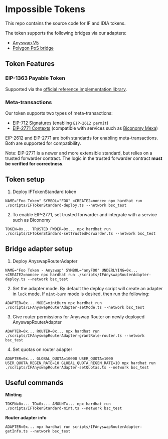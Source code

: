 # Impossible Tokens

This repo contains the source code for IF and IDIA tokens.

The token supports the following bridges via our adapters:

- [Anyswap V5](https://github.com/connext/chaindata)
- [Polygon PoS bridge](https://github.com/maticnetwork/pos-portal)

## Token Features

### EIP-1363 Payable Token

Supported via the [official reference implementation library](https://github.com/vittominacori/erc1363-payable-token).

### Meta-transactions

Our token supports two types of meta-transactions:

- [EIP-712 Signatures](https://eips.ethereum.org/EIPS/eip-712) (enabling `EIP-2612 permit`)
- [EIP-2771 Contexts](https://eips.ethereum.org/EIPS/eip-2771) (compatible with services such as [Biconomy Mexa](https://docs.biconomy.io/products/enable-gasless-transactions))

EIP-2612 and EIP-2771 are both standards for enabling meta-transactions. Both are supported for compatibility.

Note: EIP-2771 is a newer and more extensible standard, but relies on a trusted forwarder contract. The logic in the trusted forwarder contract **must be verified for correctness**.

## Token setup

1. Deploy IFTokenStandard token

```
NAME="Foo Token" SYMBOL="FOO" <CREATE2=nonce> npx hardhat run ./scripts/IFTokenStandard-deploy.ts --network bsc_test
```

2. To enable EIP-2771, set trusted forwarder and integrate with a service such as Biconomy

```
TOKEN=0x... TRUSTED_FWDER=0x... npx hardhat run ./scripts/IFTokenStandard-setTrustedForwarder.ts --network bsc_test
```

## Bridge adapter setup

1. Deploy AnyswapRouterAdapter

```
NAME="Foo Token - Anyswap" SYMBOL="anyFOO" UNDERLYING=0x... <CREATE2=nonce> npx hardhat run ./scripts/IFAnyswapRouterAdapter-deploy.ts --network bsc_test
```

2. Set the adapter mode. By default the deploy script will create an adapter in `lock` mode. If `mint-burn` mode is desired, then run the following:

```
ADAPTER=0x... MODE=mintBurn npx hardhat run ./scripts/IFAnyswapRouterAdapter-setMode.ts --network bsc_test
```

3. Give router permissions for Anyswap Router on newly deployed AnyswapRouterAdapter

```
ADAPTER=0x... ROUTER=0x... npx hardhat run ./scripts/IFAnyswapRouterAdapter-grantRole-router.ts --network bsc_test
```

4. Set quotas on router adapter

```
ADAPTER=0x... GLOBAL_QUOTA=10000 USER_QUOTA=1000 USER_QUOTA_REGEN_RATE=10 GLOBAL_QUOTA_REGEN_RATE=10 npx hardhat run ./scripts/IFAnyswapRouterAdapter-setQuotas.ts --network bsc_test
```

## Useful commands

**Minting**

```
TOKEN=0x... TO=0x... AMOUNT=... npx hardhat run ./scripts/IFTokenStandard-mint.ts --network bsc_test
```

**Router adapter info**

```
ADAPTER=0x... npx hardhat run scripts/IFAnyswapRouterAdapter-getInfo.ts --network bsc_test
```
